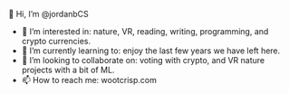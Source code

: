👋 Hi, I’m @jordanbCS  
- 👀 I’m interested in: nature, VR, reading, writing, programming, and crypto currencies.  
- 🌱 I’m currently learning to: enjoy the last few years we have left here.  
- 💞️ I’m looking to collaborate on: voting with crypto, and VR nature projects with a bit of ML.  
- 📫 How to reach me: wootcrisp.com

<!---
jordanbCS/jordanbCS is a ✨ special ✨ repository because its `README.md` (this file) appears on your GitHub profile.
You can click the Preview link to take a look at your changes.
--->
